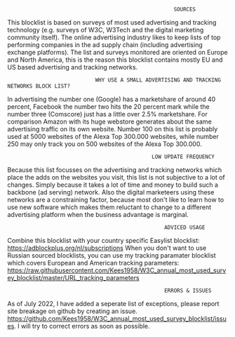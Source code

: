                                                          SOURCES
This blocklist is based on surveys of most used advertising and tracking technology (e.g. surveys of W3C, W3Tech and the
digital marketing community itself). The online advertising industry likes to keep lists of top performing companies in
the ad supply chain (including advertising exchange platforms). The list and surveys monitored are oriented on Europe and 
North America, this is the reason this blocklist contains mostly EU and US based advertising and tracking networks. 

                                WHY USE A SMALL ADVERTISING AND TRACKING NETWORKS BLOCK LIST? 
In advertising the number one (Google) has a marketshare of around 40 percent, Facebook the number two hits the 20 percent mark 
while the number three (Comscore) just has a little over 2.5% marketshare. For comparison Amazon with its huge webstore generates 
about the same advertising traffic on its own website. Number 100 on this list is probably used at 5000 websites of the Alexa 
Top 300.000 websites, while number 250 may only track you on 500 websites of the Alexa Top 300.000. 

                                                  LOW UPDATE FREQUENCY
Because this list focusses on the advertising and tracking networks which place the adds on the websites you visit, this list 
is not subjective to a lot of changes. Simply because it takes a lot of time and money to build such a backbone (ad serving) 
network. Also the digital marketeers using these networks are a constraining factor, because most don't like to learn how to
use new software which makes them reluctant to change to a different advertising platform when the business advantage is marginal.

                                                      ADVICED USAGE  
Combine this blocklist with your country specific Easylist blocklist: https://adblockplus.org/nl/subscriptions
When you don't want to use Russian sourced blocklists, you can use my tracking paramater blocklist which covers European and American
tracking parameters: https://raw.githubusercontent.com/Kees1958/W3C_annual_most_used_survey_blocklist/master/URL_tracking_parameters

                                                      ERRORS & ISSUES
As of July 2022, I have added a seperate list of exceptions, please report site breakage on github by creating an issue.
https://github.com/Kees1958/W3C_annual_most_used_survey_blocklist/issues. I will try to correct errors as soon as possible.  

